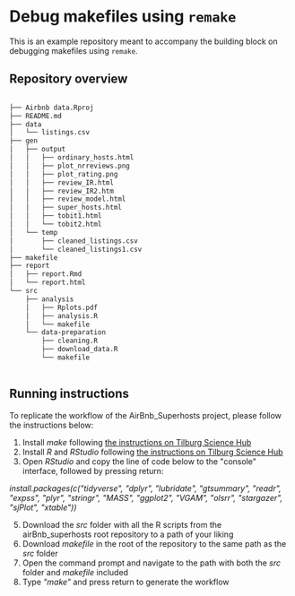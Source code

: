 # Debug makefiles using `remake`
This is an example repository meant to accompany the building block on debugging makefiles using `remake`. 


## Repository overview

```bash

├── Airbnb data.Rproj
├── README.md
├── data
│   └── listings.csv
├── gen
│   ├── output
│   │   ├── ordinary_hosts.html
│   │   ├── plot_nrreviews.png
│   │   ├── plot_rating.png
│   │   ├── review_IR.html
│   │   ├── review_IR2.htm
│   │   ├── review_model.html
│   │   ├── super_hosts.html
│   │   ├── tobit1.html
│   │   └── tobit2.html
│   └── temp
│       ├── cleaned_listings.csv
│       └── cleaned_listings1.csv
├── makefile
├── report
│   ├── report.Rmd
│   └── report.html
└── src
    ├── analysis
    │   ├── Rplots.pdf
    │   ├── analysis.R
    │   └── makefile
    └── data-preparation
        ├── cleaning.R
        ├── download_data.R
        └── makefile
        
```



## Running instructions

To replicate the workflow of the AirBnb_Superhosts project, please follow the instructions below:

1. Install *make* following [the instructions on Tilburg Science Hub](https://tilburgsciencehub.com/building-blocks/configure-your-computer/automation-and-workflows/make/)
2. Install *R* and *RStudio* following [the instructions on Tilburg Science Hub](https://tilburgsciencehub.com/building-blocks/configure-your-computer/statistics-and-computation/r/)
3. Open *RStudio* and copy the line of code below to the "console" interface, followed by pressing return:
 
*install.packages(c("tidyverse", "dplyr", "lubridate", "gtsummary", "readr", "expss", "plyr", "stringr", "MASS", "ggplot2", "VGAM", "olsrr", "stargazer", "sjPlot", "xtable"))* 

5. Download the *src* folder with all the R scripts from the airBnb_superhosts root repository to a path of your liking
6. Download *makefile* in the root of the repository to the same path as the *src* folder
7. Open the command prompt and navigate to the path with both the *src* folder and *makefile* included
8. Type *"make"* and press return to generate the workflow 


